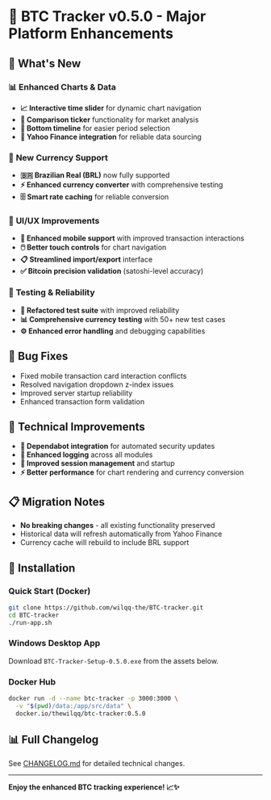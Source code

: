 # 🚀 BTC Tracker v0.5.0 - Major Platform Enhancements

## 🌟 **What's New**

### 📊 **Enhanced Charts & Data**
- **📈 Interactive time slider** for dynamic chart navigation
- **🔄 Comparison ticker** functionality for market analysis  
- **📅 Bottom timeline** for easier period selection
- **🏦 Yahoo Finance integration** for reliable data sourcing

### 💱 **New Currency Support**
- **🇧🇷 Brazilian Real (BRL)** now fully supported
- **⚡ Enhanced currency converter** with comprehensive testing
- **🗄️ Smart rate caching** for reliable conversion

### 🎨 **UI/UX Improvements**
- **📱 Enhanced mobile support** with improved transaction interactions
- **🖱️ Better touch controls** for chart navigation
- **📋 Streamlined import/export** interface
- **✅ Bitcoin precision validation** (satoshi-level accuracy)

### 🧪 **Testing & Reliability**
- **🔧 Refactored test suite** with improved reliability
- **📊 Comprehensive currency testing** with 50+ new test cases
- **⚙️ Enhanced error handling** and debugging capabilities

## 🐛 **Bug Fixes**

- Fixed mobile transaction card interaction conflicts
- Resolved navigation dropdown z-index issues  
- Improved server startup reliability
- Enhanced transaction form validation

## 🔄 **Technical Improvements**

- **🤖 Dependabot integration** for automated security updates
- **📝 Enhanced logging** across all modules
- **🔐 Improved session management** and startup
- **⚡ Better performance** for chart rendering and currency conversion

## 📋 **Migration Notes**

- **No breaking changes** - all existing functionality preserved
- Historical data will refresh automatically from Yahoo Finance
- Currency cache will rebuild to include BRL support

## 🚀 **Installation**

### Quick Start (Docker)
```bash
git clone https://github.com/wilqq-the/BTC-tracker.git
cd BTC-tracker
./run-app.sh
```

### Windows Desktop App
Download `BTC-Tracker-Setup-0.5.0.exe` from the assets below.

### Docker Hub
```bash
docker run -d --name btc-tracker -p 3000:3000 \
  -v "$(pwd)/data:/app/src/data" \
  docker.io/thewilqq/btc-tracker:0.5.0
```

## 📊 **Full Changelog**

See [CHANGELOG.md](https://github.com/wilqq-the/BTC-tracker/blob/main/CHANGELOG.md) for detailed technical changes.

---

**Enjoy the enhanced BTC tracking experience! 📈✨** 